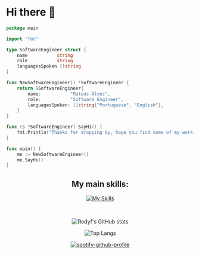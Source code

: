 # Hi there 🐧
```go
package main

import "fmt"

type SoftwareEngineer struct {
    name           string
    role           string
    languagesSpoken []string
}

func NewSoftwareEngineer() *SoftwareEngineer {
    return &SoftwareEngineer{
        name:           "Mateus Alves",
        role:           "Software Engineer",
        languagesSpoken: []string{"Portuguese", "English"},
    }
}

func (s *SoftwareEngineer) SayHi() {
    fmt.Println("Thanks for dropping by, hope you find some of my work interesting.")
}

func main() {
    me := NewSoftwareEngineer()
    me.SayHi()
}
```

<div align="center" style="inline-block"> 

## My main skills:
[![My Skills](https://skillicons.dev/icons?i=js,typescript,react,nextjs,python,go,docker,git,github,neovim,linux,nix)](https://skillicons.dev)
</div>

<br>
<div align="center">

![Redyf's GitHub stats](https://github-readme-stats.vercel.app/api?username=redyf&show_icons=true&bg_color=00000000)

![Top Langs](https://github-readme-stats.vercel.app/api/top-langs/?username=redyf&layout=compact&bg_color=00000000)

[![spotify-github-profile](https://spotify-github-profile.vercel.app/api/view?uid=223frqcd4sglhnlczco6bmc7a&cover_image=true&theme=novatorem&show_offline=true&background_color=000000&interchange=false&bar_color=53b14f&bar_color_cover=false)](https://github.com/kittinan/spotify-github-profile)
</div>
